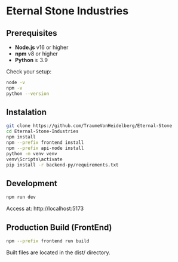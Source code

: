 # Eternal Stone Industries

## Prerequisites

- **Node.js** v16 or higher
- **npm** v8 or higher
- **Python** ≥ 3.9

Check your setup:

```bash
node -v
npm -v
python --version
```

## Instalation

```bash
git clone https://github.com/TraumeVonHeidelberg/Eternal-Stone
cd Eternal-Stone-Industries
npm install
npm --prefix frontend install
npm --prefix api-node install
python -m venv venv
venv\Scripts\activate
pip install -r backend-py/requirements.txt
```

## Development

```bash
npm run dev
```

Access at: http://localhost:5173

## Production Build (FrontEnd)

```bash
npm --prefix frontend run build
```

Built files are located in the dist/ directory.

